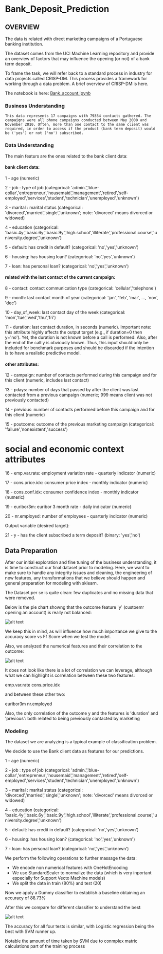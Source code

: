 # Bank_Deposit_Prediction

## OVERVIEW

The data is related with direct marketing campaigns of a Portuguese banking institution. 

The dataset comes from the UCI Machine Learning repository and provide an overview of factors that may influence the opening (or not) of a bank term deposit.

To frame the task, we will refer back to a standard process in industry for data projects called CRISP-DM. This process provides a framework for working through a data problem. A brief overview of CRISP-DM is here.

The notebook is here: [Bank_account.ipynb](https://github.com/DomenicoTanzarella/Bank_Deposit_Prediction/blob/main/bank_account.ipynb) 

### Business Understanding

    This data represents 17 campaigns with 79354 contacts gathered. The campaigns were all phone campaigns conducted between May 2008 and November 2010. Often, more than one contact to the same client was required, in order to access if the product (bank term deposit) would be ('yes') or not ('no') subscribed.


### Data Understanding

The main featurs are the ones related to the bank client data:

#### bank client data:
1 - age (numeric)

2 - job : type of job (categorical: 'admin.','blue-collar','entrepreneur','housemaid','management','retired','self-employed','services','student','technician','unemployed','unknown')

3 - marital : marital status (categorical: 'divorced','married','single','unknown'; note: 'divorced' means divorced or widowed)

4 - education (categorical: 'basic.4y','basic.6y','basic.9y','high.school','illiterate','professional.course','university.degree','unknown')

5 - default: has credit in default? (categorical: 'no','yes','unknown')

6 - housing: has housing loan? (categorical: 'no','yes','unknown')

7 - loan: has personal loan? (categorical: 'no','yes','unknown')

#### related with the last contact of the current campaign:
8 - contact: contact communication type (categorical: 'cellular','telephone')

9 - month: last contact month of year (categorical: 'jan', 'feb', 'mar', ..., 'nov', 'dec')

10 - day_of_week: last contact day of the week (categorical: 'mon','tue','wed','thu','fri')

11 - duration: last contact duration, in seconds (numeric). Important note: this attribute highly affects the output target (e.g., if duration=0 then y='no'). Yet, the duration is not known before a call is performed. Also, after the end of the call y is obviously known. Thus, this input should only be included for benchmark purposes and should be discarded if the intention is to have a realistic predictive model.

#### other attributes:
12 - campaign: number of contacts performed during this campaign and for this client (numeric, includes last contact)

13 - pdays: number of days that passed by after the client was last contacted from a previous campaign (numeric; 999 means client was not previously contacted)

14 - previous: number of contacts performed before this campaign and for this client (numeric)

15 - poutcome: outcome of the previous marketing campaign (categorical: 'failure','nonexistent','success')

# social and economic context attributes
16 - emp.var.rate: employment variation rate - quarterly indicator (numeric)

17 - cons.price.idx: consumer price index - monthly indicator (numeric)

18 - cons.conf.idx: consumer confidence index - monthly indicator (numeric)

19 - euribor3m: euribor 3 month rate - daily indicator (numeric)

20 - nr.employed: number of employees - quarterly indicator (numeric)

Output variable (desired target):

21 - y - has the client subscribed a term deposit? (binary: 'yes','no')

## Data Preparation

After our initial exploration and fine tuning of the business understanding, it is time to construct our final dataset prior to modeling. Here, we want to make sure to handle any integrity issues and cleaning, the engineering of new features, any transformations that we believe should happen and general preparation for modeling with sklearn.

The Dataset per se is quite clean: few duplicates and no missing data that were removed.

Below is the pie chart showng that the outcome feature 'y' (custoemr opening an account) is really not balanced:

![alt text](https://github.com/DomenicoTanzarella/Bank_Deposit_Prediction/blob/main/outcome_distribution.png)

We keep this in mind, as will influence how much importance we give to the accuracy score vs F1 Score when we test the model.

Also, we analyzed the numerical features and their correlation to the outcome:

![alt text](https://github.com/DomenicoTanzarella/Bank_Deposit_Prediction/blob/main/correlation_matrix.png)

It does not look like there is a lot of correlation we can leverage, although what we can highlight is correlation between these two features:

emp.var.rate
cons.price.idx

and between these other two:

euribor3m
nr.employed

Also, the only correlation of the outcome y and the features is 'duration' and 'previous': both related to being previously contacted by marketing

### Modeling

The dataset we are analyzing is a typical example of classification problem.

We decide to use the Bank client data as features for our predictions. 

1 - age (numeric)

2 - job : type of job (categorical: 'admin.','blue-collar','entrepreneur','housemaid','management','retired','self-employed','services','student','technician','unemployed','unknown')

3 - marital : marital status (categorical: 'divorced','married','single','unknown'; note: 'divorced' means divorced or widowed)

4 - education (categorical: 'basic.4y','basic.6y','basic.9y','high.school','illiterate','professional.course','university.degree','unknown')

5 - default: has credit in default? (categorical: 'no','yes','unknown')

6 - housing: has housing loan? (categorical: 'no','yes','unknown')

7 - loan: has personal loan? (categorical: 'no','yes','unknown')


We perform the following operations to further massage the data:

- We encode non numerical features with OneHotEncoding
- We use StandardScaler to normalize the data (which is very inportant especially for Support Vecto Machine models)
- We split the data in train (80%) and test (20)

Now we apply a Dummy classifier to establish a baseline obtaining an accuracy of 88.73%

After this we compare for different classifier to understand the best:

![alt text](https://github.com/DomenicoTanzarella/Bank_Deposit_Prediction/blob/main/classifier_comparison.png)

The accuracy for all four tests is similar, with Logistic regression being the best with SVM runner up.

Notable the amount of time taken by SVM due to conmplex matric calculations part of the training process
